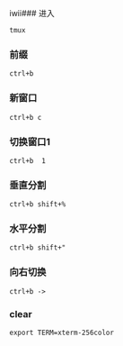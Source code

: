 iwii### 进入

    tmux

### 前缀

    ctrl+b

### 新窗口

    ctrl+b c

### 切换窗口1

    ctrl+b  1

### 垂直分割

    ctrl+b shift+%

### 水平分割

    ctrl+b shift+"

### 向右切换

    ctrl+b ->

### clear
`export TERM=xterm-256color`

